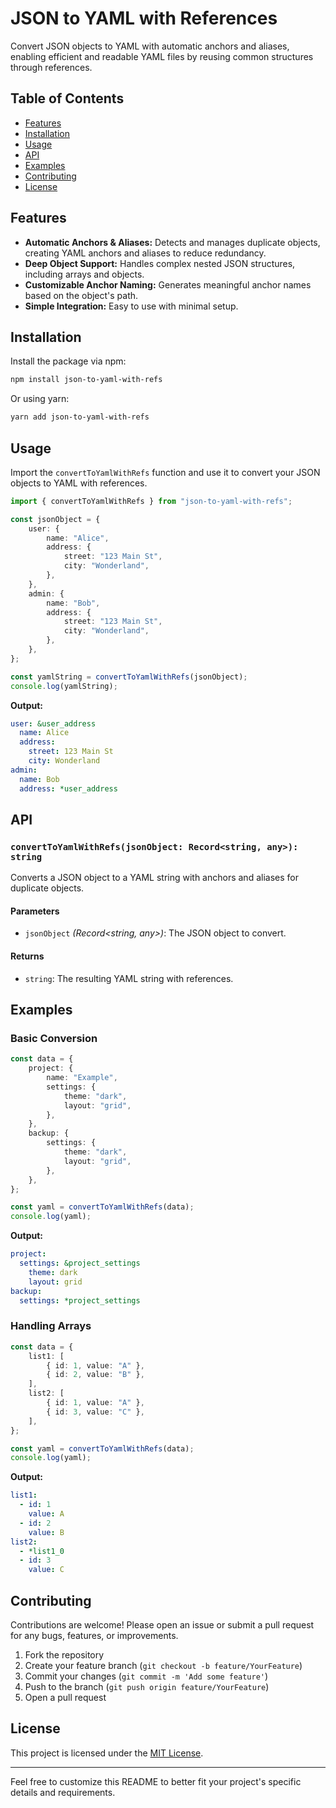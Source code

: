 # JSON to YAML with References

Convert JSON objects to YAML with automatic anchors and aliases, enabling efficient and readable YAML files by reusing common structures through references.

## Table of Contents

- [Features](#features)
- [Installation](#installation)
- [Usage](#usage)
- [API](#api)
- [Examples](#examples)
- [Contributing](#contributing)
- [License](#license)

## Features

- **Automatic Anchors & Aliases:** Detects and manages duplicate objects, creating YAML anchors and aliases to reduce redundancy.
- **Deep Object Support:** Handles complex nested JSON structures, including arrays and objects.
- **Customizable Anchor Naming:** Generates meaningful anchor names based on the object's path.
- **Simple Integration:** Easy to use with minimal setup.

## Installation

Install the package via npm:

```bash
npm install json-to-yaml-with-refs
```

Or using yarn:

```bash
yarn add json-to-yaml-with-refs
```

## Usage

Import the `convertToYamlWithRefs` function and use it to convert your JSON objects to YAML with references.

```typescript
import { convertToYamlWithRefs } from "json-to-yaml-with-refs";

const jsonObject = {
	user: {
		name: "Alice",
		address: {
			street: "123 Main St",
			city: "Wonderland",
		},
	},
	admin: {
		name: "Bob",
		address: {
			street: "123 Main St",
			city: "Wonderland",
		},
	},
};

const yamlString = convertToYamlWithRefs(jsonObject);
console.log(yamlString);
```

**Output:**

```yaml
user: &user_address
  name: Alice
  address:
    street: 123 Main St
    city: Wonderland
admin:
  name: Bob
  address: *user_address
```

## API

### `convertToYamlWithRefs(jsonObject: Record<string, any>): string`

Converts a JSON object to a YAML string with anchors and aliases for duplicate objects.

#### Parameters

- `jsonObject` _(Record<string, any>)_: The JSON object to convert.

#### Returns

- `string`: The resulting YAML string with references.

## Examples

### Basic Conversion

```typescript
const data = {
	project: {
		name: "Example",
		settings: {
			theme: "dark",
			layout: "grid",
		},
	},
	backup: {
		settings: {
			theme: "dark",
			layout: "grid",
		},
	},
};

const yaml = convertToYamlWithRefs(data);
console.log(yaml);
```

**Output:**

```yaml
project:
  settings: &project_settings
    theme: dark
    layout: grid
backup:
  settings: *project_settings
```

### Handling Arrays

```typescript
const data = {
	list1: [
		{ id: 1, value: "A" },
		{ id: 2, value: "B" },
	],
	list2: [
		{ id: 1, value: "A" },
		{ id: 3, value: "C" },
	],
};

const yaml = convertToYamlWithRefs(data);
console.log(yaml);
```

**Output:**

```yaml
list1:
  - id: 1
    value: A
  - id: 2
    value: B
list2:
  - *list1_0
  - id: 3
    value: C
```

## Contributing

Contributions are welcome! Please open an issue or submit a pull request for any bugs, features, or improvements.

1. Fork the repository
2. Create your feature branch (`git checkout -b feature/YourFeature`)
3. Commit your changes (`git commit -m 'Add some feature'`)
4. Push to the branch (`git push origin feature/YourFeature`)
5. Open a pull request

## License

This project is licensed under the [MIT License](LICENSE).

---

Feel free to customize this README to better fit your project's specific details and requirements.
